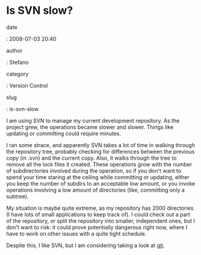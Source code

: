 Is SVN slow?
============

date

:   2008-07-03 20:40

author

:   Stefano

category

:   Version Control

slug

:   is-svn-slow

I am using SVN to manage my current development repository. As the
project grew, the operations became slower and slower. Things like
updating or committing could require minutes.

I ran some strace, and apparently SVN takes a lot of time in walking
through the repository tree, probably checking for differences between
the previous copy (in .svn) and the current copy. Also, it walks through
the tree to remove all the lock files it created. These operations grow
with the number of subdirectories involved during the operation, so if
you don\'t want to spend your time staring at the ceiling while
committing or updating, either you keep the number of subdirs to an
acceptable low amount, or you invoke operations involving a low amount
of directories (like, committing only a subtree).

My situation is maybe quite extreme, as my repository has 2000
directories (I have lots of small applications to keep track of). I
could check out a part of the repository, or split the repository into
smaller, independent ones, but I don\'t want to risk: it could prove
potentially dangerous right now, where I have to work on other issues
with a quite tight schedule.

Despite this, I like SVN, but I am considering taking a look at
[git](http://git.or.cz/).
